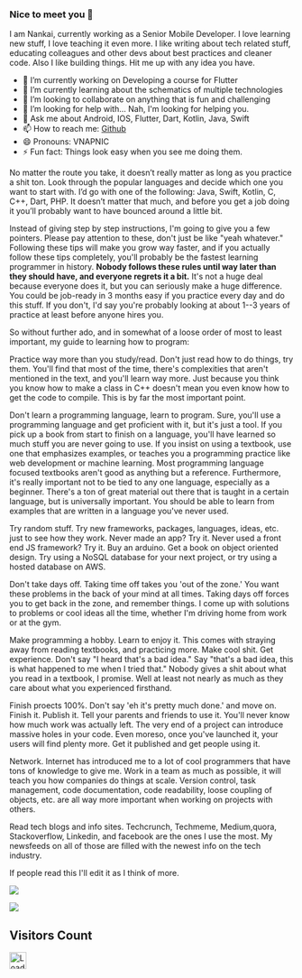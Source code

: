 ### Nice to meet you 👋 
I am Nankai, currently working as a Senior Mobile Developer. I love learning new stuff, I love teaching it even more.
I like writing about tech related stuff, educating colleagues and other devs about best practices and cleaner code. Also I like building things. Hit me up with any idea you have.

- 🔭 I’m currently working on Developing a course for Flutter
- 🌱 I’m currently learning about the schematics of multiple technologies
- 👯 I’m looking to collaborate on anything that is fun and challenging
- 🤔 I’m looking for help with... Nah, I'm looking for helping you.
- 💬 Ask me about Android, IOS, Flutter, Dart, Kotlin, Java, Swift
- 📫 How to reach me: [Github](https://github.com/VNAPNIC)
- 😄 Pronouns: VNAPNIC
- ⚡ Fun fact: Things look easy when you see me doing them.

No matter the route you take, it doesn’t really matter as long as you practice a shit ton. Look through the popular languages and decide which one you want to start with. I’d go with one of the following: Java, Swift, Kotlin, C, C++, Dart, PHP. It doesn’t matter that much, and before you get a job doing it you’ll probably want to have bounced around a little bit.

Instead of giving step by step instructions, I'm going to give you a few pointers. Please pay attention to these, don't just be like "yeah whatever." Following these tips will make you grow way faster, and if you actually follow these tips completely, you'll probably be the fastest learning programmer in history. **Nobody follows these rules until way later than they should have, and everyone regrets it a bit.** It's not a huge deal because everyone does it, but you can seriously make a huge difference. You could be job-ready in 3 months easy if you practice every day and do this stuff. If you don't, I'd say you're probably looking at about 1--3 years of practice at least before anyone hires you.

So without further ado, and in somewhat of a loose order of most to least important, my guide to learning how to program:

Practice way more than you study/read. Don't just read how to do things, try them. You'll find that most of the time, there's complexities that aren't mentioned in the text, and you'll learn way more. Just because you think you know how to make a class in C++ doesn't mean you even know how to get the code to compile. This is by far the most important point.

Don't learn a programming language, learn to program. Sure, you'll use a programming language and get proficient with it, but it's just a tool. If you pick up a book from start to finish on a language, you'll have learned so much stuff you are never going to use. If you insist on using a textbook, use one that emphasizes examples, or teaches you a programming practice like web development or machine learning. Most programming language focused textbooks aren't good as anything but a reference. Furthermore, it's really important not to be tied to any one language, especially as a beginner. There's a ton of great material out there that is taught in a certain language, but is universally important. You should be able to learn from examples that are written in a language you've never used.

Try random stuff. Try new frameworks, packages, languages, ideas, etc. just to see how they work. Never made an app? Try it. Never used a front end JS framework? Try it. Buy an arduino. Get a book on object oriented design. Try using a NoSQL database for your next project, or try using a hosted database on AWS.

Don't take days off. Taking time off takes you 'out of the zone.' You want these problems in the back of your mind at all times. Taking days off forces you to get back in the zone, and remember things. I come up with solutions to problems or cool ideas all the time, whether I'm driving home from work or at the gym.

Make programming a hobby. Learn to enjoy it. This comes with straying away from reading textbooks, and practicing more. Make cool shit. Get experience. Don't say "I heard that's a bad idea." Say "that's a bad idea, this is what happened to me when I tried that." Nobody gives a shit about what you read in a textbook, I promise. Well at least not nearly as much as they care about what you experienced firsthand.

Finish proects 100%. Don't say 'eh it's pretty much done.' and move on. Finish it. Publish it. Tell your parents and friends to use it. You'll never know how much work was actually left. The very end of a project can introduce massive holes in your code. Even moreso, once you've launched it, your users will find plenty more. Get it published and get people using it.

Network. Internet has introduced me to a lot of cool programmers that have tons of knowledge to give me. Work in a team as much as possible, it will teach you how companies do things at scale. Version control, task management, code documentation, code readability, loose coupling of objects, etc. are all way more important when working on projects with others.

Read tech blogs and info sites. Techcrunch, Techmeme, Medium,quora, Stackoverflow, Linkedin, and facebook are the ones I use the most. My newsfeeds on all of those are filled with the newest info on the tech industry.

If people read this I'll edit it as I think of more.

![](https://github-readme-stats.vercel.app/api?username=vnapnic&show_icons=true&icon_color=4B8EDF&text_color=5C6998&bg_color=ffffff&hide_title=false)

![](https://github-readme-stats.vercel.app/api/top-langs/?username=vnapnic&layout=compact) 


<!--
**VNAPNIC/nankai** is a ✨ _special_ ✨ repository because its `README.md` (this file) appears on your GitHub profile.

Here are some ideas to get you started:

- 🔭 I’m currently working on ...
- 🌱 I’m currently learning ...
- 👯 I’m looking to collaborate on ...
- 🤔 I’m looking for help with ...
- 💬 Ask me about ...
- 📫 How to reach me: ...
- 😄 Pronouns: ...
- ⚡ Fun fact: ...
-->

## Visitors Count
<img height="30px" src = "https://profile-counter.glitch.me/vnapnic/count.svg" alt ="Loading">
